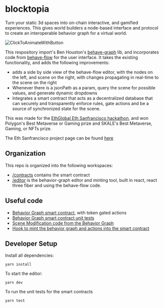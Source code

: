 # blocktopia

Turn your static 3d spaces into on-chain interactive, and gamified experiences. This gives world builders a node-based interface and protocol to create an interoperable behavior graph for a virtual world.

![ClickToAnimateWithButton](https://user-images.githubusercontent.com/891755/202081868-2c602aee-cabd-49cd-8b81-459071e17749.gif)

This respository import's Ben Houston's [behave-graph](https://github.com/bhouston/behave-graph) lib, and incorporates code from [behave-flow](https://github.com/beeglebug/behave-flow) for the user interface. It takes the existing functionality, and adds the following improvements:

- adds a side by side view of the behave-flow editor, with the nodes on the left, and scene on the right, with changes propagating in real-time to the scene on the right
- Whenever there is a jsonPath as a param, query the scene for possible values, and generate dynamic dropdowns
- Integrates a smart contract that acts as a decentralized database that can securely and transparently enforce rules, gate actions and be a source of synchronized state for the scene.

This was made for the [EthGlobal Eth Sanfrancisco hackathon](https://sf.ethglobal.com/), and won Polygon's Best Metaverse or Gaming prize and SKALE's Best Metaverse, Gaming, or NFTs prize.

The Eth Sanfrancisco project page can be found [here](https://ethglobal.com/events/ethsanfrancisco2022/home)

## Organization

This repo is organized into the following workspaces:

- [/contracts](/contracts/) contains the smart contract
- [/editor](/editor/) is the behavior-graph editor and minting tool, built in react, react three fiber and using the behave-flow code.

## Useful code

- [Behavior Graph smart contract](/contracts/BehaviorGraph.sol), with token gated actions
- [Behavior Graph smart contract unit tests](/test/BehaviorGraph.ts)
- [Scene Modification code from the Behavior Graph](/editor/src/scene/useSceneModifier.ts)
- [Hook to mint the behavior graph and actions into the smart contract](/editor/src/hooks/useInteractiveWorldMinter.ts)

## Developer Setup

Install all dependencies:

    yarn install

To start the editor:

    yarn dev

To run the unit tests for the smart contracts

    yarn test
